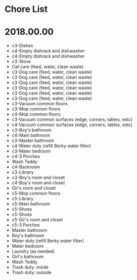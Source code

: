 # Chore List
# 2018.00.00
   * c3-Dishes
   * c4-Empty dishrack and dishwasher
   * c4-Empty dishrack and dishwasher
   * c3-Stove
   * Cat care (feed, water, clean waste)
   * c3-Dog care (feed, water, clean waste)
   * c3-Dog care (feed, water, clean waste)
   * c3-Dog care (feed, water, clean waste)
   * c3-Dog care (feed, water, clean waste)
   * c3-Dog care (feed, water, clean waste)
   * c3-Dog care (feed, water, clean waste)
   * c3-Vacuum common floors
   * c3-Mop common floors
   * c4-Mop common floors
   * c3-Vacuum common surfaces (edge, corners, tables, estc)
   * c4-Vacuum common surfaces (edge, corners, tables, estc)
   * c3-Boy's bathroom
   * c4-Main bathroom
   * c3-Master bathroom
   * c4-Water duty (refill Berky water filter)
   * c3-Mater bedroom
   * c4-3 Porches
   * Wash Teddy
   * c4-Backroom
   * c3-Library
   * c3-Boy's room and closet
   * c4-Boy's room and closet
   * Gir's room and closet
   * c5-Mop common floors
   * c5-Library
   * c5-Main bathroom
   * c5-Shoes
   * c5-Shoes
   * c5-Gir's room and closet
   * c5-3 Porches
   * Master bathroom
   * Boy's bathroom
   * Water duty (refill Berky water filter)
   * Mater bedroom
   * Laundry (as needed)
   * Girl's bathroom
   * Wash Teddy
   * Trash duty: inside
   * Trash duty: outside
